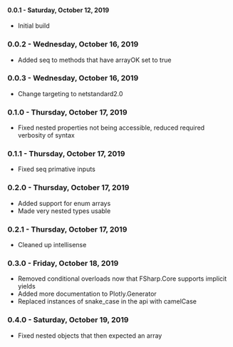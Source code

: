#### 0.0.1 - Saturday, October 12, 2019
* Initial build

### 0.0.2 - Wednesday, October 16, 2019
* Added seq to methods that have arrayOK set to true

### 0.0.3 - Wednesday, October 16, 2019
* Change targeting to netstandard2.0

### 0.1.0 - Thursday, October 17, 2019
* Fixed nested properties not being accessible, reduced required verbosity of syntax

### 0.1.1 - Thursday, October 17, 2019
* Fixed seq primative inputs

### 0.2.0 - Thursday, October 17, 2019
* Added support for enum arrays
* Made very nested types usable

### 0.2.1 - Thursday, October 17, 2019
* Cleaned up intellisense

### 0.3.0 - Friday, October 18, 2019
* Removed conditional overloads now that FSharp.Core supports implicit yields
* Added more documentation to Plotly.Generator
* Replaced instances of snake_case in the api with camelCase

### 0.4.0 - Saturday, October 19, 2019
* Fixed nested objects that then expected an array